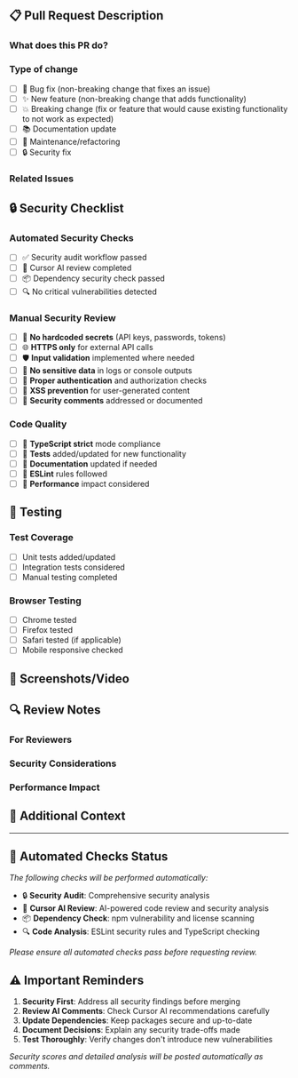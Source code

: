 ## 📋 Pull Request Description

### What does this PR do?
<!-- Briefly describe what this PR changes or adds -->

### Type of change
- [ ] 🐛 Bug fix (non-breaking change that fixes an issue)
- [ ] ✨ New feature (non-breaking change that adds functionality)
- [ ] 💥 Breaking change (fix or feature that would cause existing functionality to not work as expected)
- [ ] 📚 Documentation update
- [ ] 🔧 Maintenance/refactoring
- [ ] 🔒 Security fix

### Related Issues
<!-- Link to related issues: Fixes #123, Closes #456 -->

## 🔒 Security Checklist

### Automated Security Checks
- [ ] ✅ Security audit workflow passed
- [ ] 🤖 Cursor AI review completed
- [ ] 📦 Dependency security check passed
- [ ] 🔍 No critical vulnerabilities detected

### Manual Security Review
- [ ] 🚫 **No hardcoded secrets** (API keys, passwords, tokens)
- [ ] 🌐 **HTTPS only** for external API calls
- [ ] 🛡️ **Input validation** implemented where needed
- [ ] 🧹 **No sensitive data** in logs or console outputs
- [ ] 🔐 **Proper authentication** and authorization checks
- [ ] 🚨 **XSS prevention** for user-generated content
- [ ] 📝 **Security comments** addressed or documented

### Code Quality
- [ ] 🎯 **TypeScript strict** mode compliance
- [ ] 🧪 **Tests** added/updated for new functionality
- [ ] 📖 **Documentation** updated if needed
- [ ] 🎨 **ESLint** rules followed
- [ ] 🚀 **Performance** impact considered

## 🧪 Testing

### Test Coverage
- [ ] Unit tests added/updated
- [ ] Integration tests considered
- [ ] Manual testing completed

### Browser Testing
- [ ] Chrome tested
- [ ] Firefox tested
- [ ] Safari tested (if applicable)
- [ ] Mobile responsive checked

## 📱 Screenshots/Video
<!-- Add screenshots or videos if the change affects the UI -->

## 🔍 Review Notes

### For Reviewers
<!-- Any specific areas you'd like reviewers to focus on -->

### Security Considerations
<!-- Any security implications or decisions made -->

### Performance Impact
<!-- Any performance considerations or improvements -->

## 📝 Additional Context
<!-- Any additional information that would be helpful for reviewers -->

---

## 🤖 Automated Checks Status

*The following checks will be performed automatically:*

- 🔒 **Security Audit**: Comprehensive security analysis
- 🤖 **Cursor AI Review**: AI-powered code review and security analysis  
- 📦 **Dependency Check**: npm vulnerability and license scanning
- 🔍 **Code Analysis**: ESLint security rules and TypeScript checking

*Please ensure all automated checks pass before requesting review.*

## ⚠️ Important Reminders

1. **Security First**: Address all security findings before merging
2. **Review AI Comments**: Check Cursor AI recommendations carefully
3. **Update Dependencies**: Keep packages secure and up-to-date
4. **Document Decisions**: Explain any security trade-offs made
5. **Test Thoroughly**: Verify changes don't introduce new vulnerabilities

*Security scores and detailed analysis will be posted automatically as comments.*
